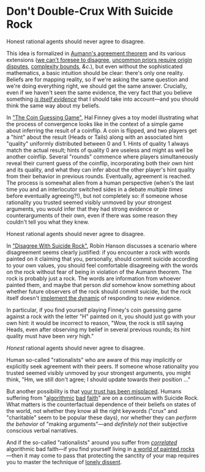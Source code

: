 # Don't Double-Crux With Suicide Rock

Honest rational agents should never agree to disagree.

This idea is formalized in [Aumann's agreement theorem](https://en.wikipedia.org/wiki/Aumann%27s_agreement_theorem) and its various extensions ([we can't foresee to disagree](https://www.overcomingbias.com/2007/01/we_cant_foresee.html), [uncommon priors require origin disputes](http://mason.gmu.edu/~rhanson/prior.pdf), [complexity bounds](http://www.scottaaronson.com/papers/agree-econ.pdf), _&c._), but even without the sophisticated mathematics, a basic intuition should be clear: there's only one reality. Beliefs are for mapping reality, so if we're asking the same question and we're doing everything right, we should get the same answer. Crucially, even if we haven't seen the same evidence, the very fact that you believe something [_is itself evidence_](https://www.lesswrong.com/posts/6s3xABaXKPdFwA3FS/what-is-evidence) that I should take into account—and you should think the same way about my beliefs.

In ["The Coin Guessing Game"](https://www.overcomingbias.com/2007/01/the_coin_guessi.html), Hal Finney gives a toy model illustrating what the process of convergence looks like in the context of a simple game about inferring the result of a coinflip. A coin is flipped, and two players get a "hint" about the result (Heads or Tails) along with an associated hint "quality" uniformly distributed between 0 and 1. Hints of quality 1 always match the actual result; hints of quality 0 are useless and might as well be another coinflip. Several "rounds" commence where players simultaneously reveal their current guess of the coinflip, incorporating both their own hint and its quality, and what they can infer about the other player's hint quality from their behavior in previous rounds. Eventually, agreement is reached. The process is somewhat alien from a human perspective (when's the last time you and an interlocutor switched sides in a debate _multiple times_ before eventually agreeing?!), but not completely so: if someone whose rationality you trusted seemed visibly unmoved by your strongest arguments, you would infer that they had strong evidence or counterarguments of their own, even if there was some reason they couldn't tell you what they knew.

Honest rational agents should never agree to disagree.

In ["Disagree With Suicide Rock"](http://www.overcomingbias.com/2007/01/disagree_with_s.html), Robin Hanson discusses a scenario where disagreement seems clearly justified: if you encounter a rock with words painted on it claiming that you, personally, should commit suicide according to your own values, you should feel comfortable disagreeing with the words on the rock without fear of being in violation of the Aumann theorem. The rock is probably just a rock. The words are information from whoever painted them, and maybe that person _did_ somehow know something about whether future observers of the rock should commit suicide, but the rock itself doesn't [implement the dynamic](https://www.lesswrong.com/posts/CuSTqHgeK4CMpWYTe/created-already-in-motion) of responding to new evidence.

In particular, if you find yourself playing Finney's coin guessing game against a rock with the letter "H" painted on it, you should just go with your own hint: it would be incorrect to reason, "Wow, the rock is still saying Heads, even after observing my belief in several previous rounds; its hint quality must have been _very_ high."

_Honest_ rational agents should never agree to disagree.

Human so-called "rationalists" who are aware of this may implicitly or explicitly seek agreement with their peers. If someone whose rationality you trusted seemed visibly unmoved by your strongest arguments, you might think, "Hm, we still don't agree; I should update towards their position ..."

But another possibility is that [your trust has been misplaced](https://www.lesswrong.com/posts/wustx45CPL5rZenuo/no-safe-defense-not-even-science). Humans suffering from "[algorithmic](https://www.lesswrong.com/posts/fmA2GJwZzYtkrAKYJ/algorithms-of-deception) [bad](https://sinceriously.fyi/false-faces/) [faith](http://benjaminrosshoffman.com/bad-faith-behavior-not-feeling/)" are on a continuum with Suicide Rock. What matters is the counterfactual dependence of their beliefs on states of the world, not whether they know all the right keywords ("crux" and "charitable" seem to be popular these days), nor whether they can _perform the behavior_ of "making arguments"—and _definitely not_ their subjective conscious verbal narratives.

And if the so-called "rationalists" around you suffer from [_correlated_](https://www.lesswrong.com/posts/DoPo4PDjgSySquHX8/heads-i-win-tails-never-heard-of-her-or-selective-reporting) algorithmic bad faith—if you find yourself living in [a world of painted rocks](https://www.lesswrong.com/posts/WHK94zXkQm7qm7wXk/asch-s-conformity-experiment)—then it may come to pass that protecting the sanctity of your map requires you to master the technique of [lonely dissent](https://www.lesswrong.com/posts/CEGnJBHmkcwPTysb7/lonely-dissent).
